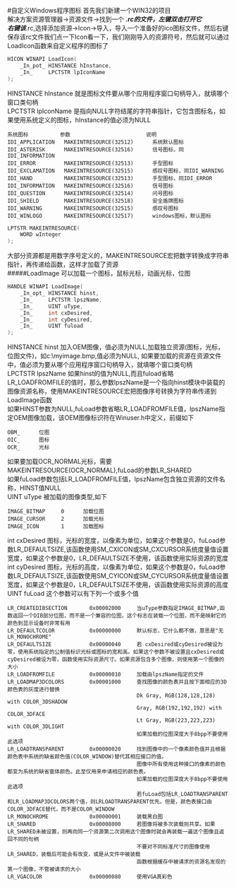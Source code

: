 #自定义Windows程序图标
首先我们新建一个WIN32的项目    
解决方案资源管理器->资源文件->找到一个 ***.rc的文件，左键双击打开它     
右键该***.rc,选择添加资源->Icon->导入，导入一个准备好的ico图标文件，然后右键保存该rc文件我们点一下Icon看一下，我们刚刚导入的资源符号，然后就可以通过LoadIcon函数来自定义程序的图标了
```cpp
HICON WINAPI LoadIcon(
	_In_pot_ HINSTANCE hInstance,
	_In_     LPCTSTR lpIconName
);
```
HINSTANCE hInstance 就是图标文件要从哪个应用程序窗口句柄导入，就填哪个窗口类句柄         
LPCTSTR lpIconName 是指向NULL字符结尾的字符串指针，它包含图标名，如果使用系统定义的图标，hInstance的值必须为NULL
```text
系统图标          参数                        说明
IDI_APPLICATION   MAKEINTRESOURCE(32512)      系统默认图标
IDI_ASTERISK      MAKEINTRESOURCE(32516)      信号图标，同IDI_INFORMATION
IDI_ERROR         MAKEINTRESOURCE(32513)      手型图标
IDI_EXCLAMATION   MAKEINTRESOURCE(32515)      感叹号图标，同IDI_WARNING
IDI_HAND          MAKEINTRESOURCE(32513)      手型图标，同IDI_ERROR
IDI_INFORMATION   MAKEINTRESOURCE(32516)      信号图标
IDI_QUESTION      MAKEINTRESOURCE(32514)      问号图标
IDI_SHIELD        MAKEINTRESOURCE(32518)      安全盾牌图标
IDI_WARNING       MAKEINTRESOURCE(32515)      感叹号图标
IDI_WINLOGO       MAKEINTRESOURCE(32517)      windows图标，默认图标
```
```cpp
LPTSTR MAKEINTRESOURCE(
	WORD wInteger
);
```
大部分资源都是用数字序号定义的，MAKEINTRESOURCE宏把数字转换成字符串指针，再传递给函数，这样才加载了资源       
#####LoadImage
可以加载一个图标，鼠标光标，动画光标，位图
```cpp
HANDLE WINAPI LoadImage(
	_In_opt_ HINSTANCE hinst,
	_In_     LPCTSTR lpszName,
	_In_     UINT uType,
	_In_     int cxDesired,
	_In_     int cyDesired,
	_In_     UINT fuload
);
```
HINSTANCE hinst 加入OEM图像，值必须为NULL,加载独立资源(图标，光标，位图文件)，如c:\myimage.bmp,值必须为NULL, 如果要加载的资源在资源文件中，值必须为要从哪个应用程序窗口句柄导入，就填哪个窗口类句柄       
LPCTSTR lpszName 如果hinst的值为NULL,而且fuload省略LR_LOADFROMFILE的值时，那么参数lpszName是一个指向hinst模块中装载的图像资源名称，使用MAKEINTRESOURCE宏把图像序号转换为字符串传递到LoadImage函数     
如果HINST参数为NULL,fuLoad参数省略LR_LOADFROMFILE值，lpszName指定OEM图像加载，该OEM图像标识符在Winuser.h中定义，前缀如下
```text
OBM_      位图
OIC_      图标
OCR_      光标
```
如果要加载OCR_NORMAL光标，需要MAKEINTRESOURCE(OCR_NORMAL),fuLoad的参数LR_SHARED        
如果fuLoad参数包括LR_LOADFROMFILE值，lpszName包含独立资源的文件名称，HINST值NULL      
UINT uType 被加载的图像类型,如下
```text
IMAGE_BITMAP     0      加载位图
IMAGE_CURSOR     2      加载光标
IMAGE_ICON       1      加载图标
```
int cxDesired 图标，光标的宽度，以像素为单位，如果这个参数是0，fuLoad参数LR_DEFAULTSIZE,该函数使用SM_CXICON或SM_CXCURSOR系统度量值设置宽度，如果这个参数是0，LR_DEFAULTSIZE不使用，该函数使用实际资源的宽度      
int cyDesired 图标，光标的高度，以像素为单位，如果这个参数是0，fuLoad参数LR_DEFAULTSIZE,该函数使用SM_CYICON或SM_CYCURSOR系统度量值设置宽度，如果这个参数是0，LR_DEFAULTSIZE不使用，该函数使用实际资源的高度    
UINT fuLoad 这个参数可以有下列一个或多个值
```text
LR_CREATEDIBSECTION       0x00002000     当uType参数指定IMAGE_BITMAP,函数返回一个DIB部分位图，而不是一个兼容的位图，这个标志在装载一个位图，而不是映射它的颜色到显示设备时非常有用
LR_DEFAULTCOLOR           0x00000000     默认标志，它什么都不做，意思是"无LR_MONOCHROME"
LR_DEFAULTSIZE            0x00000040     若 cxDesired或cyDesired被设为零，使用系统指定的公制值标识光标或图标的宽和高。如果这个参数不被设置且cxDesired或cyDesired被设为零，函数使用实际资源尺寸。如果资源包含多个图像，则使用第一个图像的大小
LR_LOADFROMFILE           0x00000010     加载由lpszName指定的文件
LR_LOADMAP3DCOLORS        0x00001000     查找图像的颜色表并且按下面相应的3D颜色表的灰度进行替换
                                         Dk Gray, RGB(128,128,128) with COLOR_3DSHADOW
                                         Gray, RGB(192,192,192) with COLOR_3DFACE
                                         Lt Gray, RGB(223,223,223) with COLOR_3DLIGHT
                                         如果加载的位图深度大于8bpp不要使用此选项
LR_LOADTRANSPARENT        0x00000020     找到图像中的一个像素颜色值并且根据颜色表中系统的缺省颜色值(COLOR_WINDOW)替代其相应接口的值。
                                         图像中所有使用这种接口的像素的颜色都变为系统的缺省窗体颜色。此至仅用来申请相应的颜色表。
                                         如果加载的位图深度大于8bpp不要使用此选项
                                         若fuLoad包括LR_LOADTRANSPARENT和LR_LOADMAP3DCOLORS两个值，则LRLOADTRANSPARENT优先。但是，颜色表接口由COLOR_3DFACE替代，而不是COLOR_WINDOW
LR_MONOCHROME             0x00000001     装载黑白图
LR_SHARED                 0x00008000     若图像将被多次装载则共享。如果LR_SHARED未被设置，则再向同一个资源第二次调用这个图像时就会再装载一遍这个图像且返回不同的句柄
                                         不要对不同标准尺寸的图像使用LR_SHARED，装载后可能会有改变，或是从文件中被装载
                                         函数根据缓存中被请求的资源名发现的第一个图像，不管被请求的大小
LR_VGACOLOR               0x00000080     使用VGA真彩色
```





